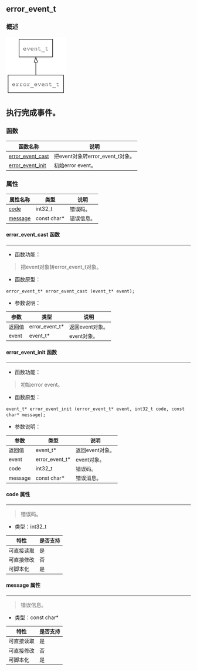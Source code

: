 ## error\_event\_t
### 概述
![image](images/error_event_t_0.png)

执行完成事件。
----------------------------------
### 函数
<p id="error_event_t_methods">

| 函数名称 | 说明 | 
| -------- | ------------ | 
| <a href="#error_event_t_error_event_cast">error\_event\_cast</a> | 把event对象转error_event_t对象。 |
| <a href="#error_event_t_error_event_init">error\_event\_init</a> | 初始error event。 |
### 属性
<p id="error_event_t_properties">

| 属性名称 | 类型 | 说明 | 
| -------- | ----- | ------------ | 
| <a href="#error_event_t_code">code</a> | int32\_t | 错误码。 |
| <a href="#error_event_t_message">message</a> | const char* | 错误信息。 |
#### error\_event\_cast 函数
-----------------------

* 函数功能：

> <p id="error_event_t_error_event_cast">把event对象转error_event_t对象。

* 函数原型：

```
error_event_t* error_event_cast (event_t* event);
```

* 参数说明：

| 参数 | 类型 | 说明 |
| -------- | ----- | --------- |
| 返回值 | error\_event\_t* | 返回event对象。 |
| event | event\_t* | event对象。 |
#### error\_event\_init 函数
-----------------------

* 函数功能：

> <p id="error_event_t_error_event_init">初始error event。

* 函数原型：

```
event_t* error_event_init (error_event_t* event, int32_t code, const char* message);
```

* 参数说明：

| 参数 | 类型 | 说明 |
| -------- | ----- | --------- |
| 返回值 | event\_t* | 返回event对象。 |
| event | error\_event\_t* | event对象。 |
| code | int32\_t | 错误码。 |
| message | const char* | 错误消息。 |
#### code 属性
-----------------------
> <p id="error_event_t_code">错误码。

* 类型：int32\_t

| 特性 | 是否支持 |
| -------- | ----- |
| 可直接读取 | 是 |
| 可直接修改 | 否 |
| 可脚本化   | 是 |
#### message 属性
-----------------------
> <p id="error_event_t_message">错误信息。

* 类型：const char*

| 特性 | 是否支持 |
| -------- | ----- |
| 可直接读取 | 是 |
| 可直接修改 | 否 |
| 可脚本化   | 是 |
